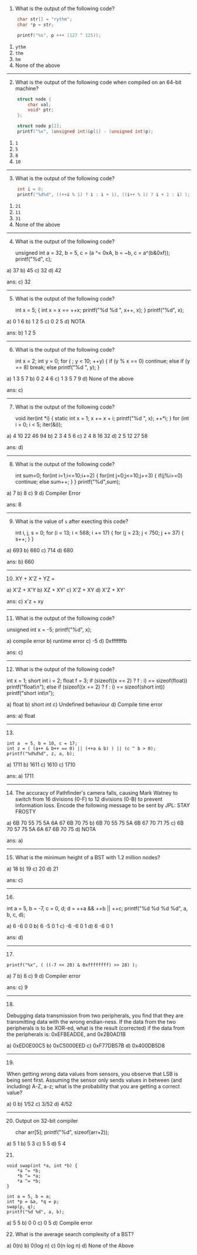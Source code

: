 1. What is the output of the following code?

```c
	char str[] = "rythm";
	char *p = str;

	printf("%s", p +++ (127 ^ 125));
```

1. ```ythm```
2. ```thm```
3. ```hm```
4. None of the above

--------------------------------------------------------------------------------

2. What is the output of the following code when compiled on an 64-bit machine?

```c
	struct node {
		char val;
		void* ptr;
	};

	struct node p[2];
	printf("%x", (unsigned int)&p[1] - (unsigned int)p);
```

1. ```1```
2. ```5```
3. ```8```
4. ```10```

--------------------------------------------------------------------------------

3. What is the output of the following code?

```c
	int i = 0;
	printf("%d%d", ((++i % 1) ? i : i + 1), ((i++ % 1) ? i + 1 : i) );
```

1. ```21```
2. ```11```
3. ```31```
4. None of the above

--------------------------------------------------------------------------------

4) What is the output of the following code?

	unsigned int a = 32, b = 5, c = (a ^= 0xA, b = ~b, c = a^(b&0xf));
	printf("%d", c);

a) 37
b) 45
c) 32
d) 42

ans: c) 32

--------------------------------------------------------------------------------

5) What is the output of the following code?

	int x = 5;
	{
		int x = x == ++x;
		printf("%d %d ", x++, x);
	}
	printf("%d", x);

a) 0 1 6
b) 1 2 5
c) 0 2 5
d) NOTA

ans: b) 1 2 5

--------------------------------------------------------------------------------

6) What is the output of the following code?

	int x = 2;
	int y = 0;
	for ( ; y < 10; ++y) {
		if (y % x == 0)
			continue;
		else if (y == 8)
			break;
		else
			printf("%d ", y);
	}

a) 1 3 5 7
b) 0 2 4 6
c) 1 3 5 7 9
d) None of the above

ans: c)

--------------------------------------------------------------------------------

7) What is the output of the following code?

	void iter(int *i) {
		static int x = 1;
		x += x + i;
		printf("%d ", x);
		++*i;
	}
	for (int i = 0; i < 5; iter(&i));

a) 4 10 22 46 94
b) 2 3 4 5 6
c) 2 4 8 16 32
d) 2 5 12 27 58

ans: d)

--------------------------------------------------------------------------------

8) What is the output of the following code?

	int sum=0;
	for(int i=1;i<=10;i+=2)  {
		for(int j=0;j<=10;j+=3) {
			if(j%i==0)
				continue;
			else
				sum++;
		}
	}
	printf("%d",sum);

a) 7
b) 8
c) 9
d) Compiler Error

ans: 8

--------------------------------------------------------------------------------

9) What is the value of `s` after execting this code?

	int i, j, s = 0;
	for (i = 13; i < 568; i += 17) {
		for (j = 23; j < 750; j += 37) {
			s++;
		}
	}

a) 693
b) 660
c) 714
d) 680

ans: b) 660

--------------------------------------------------------------------------------

10) XY + X'Z + YZ =

a) X'Z + X'Y
b) XZ + XY'
c) X'Z + XY
d) X'Z + XY'

ans: c) x'z + xy

--------------------------------------------------------------------------------

11) What is the output of the following code?

  unsigned int x = -5;
  printf("%d", x);

a) compile error
b) runtime error
c) -5
d) 0xfffffffb

ans: c)

--------------------------------------------------------------------------------

12) What is the output of the following code?

  int x = 1;
  short int i = 2;
  float f = 3;
  if (sizeof((x == 2) ? f : i) == sizeof(float))
      printf("float\n");
  else if (sizeof((x == 2) ? f : i) == sizeof(short int))
      printf("short int\n");


a) float
b) short int
c) Undefined behaviour
d) Compile time error


ans: a) float

--------------------------------------------------------------------------------

13)

	int a  = 5, b = 10, c = 17;
	int z = ( (a++ & b++ == 0) || (++a & b) ) || (c ^ b > 0);
	printf("%d%d%d", z, a, b);

a) 1711
b) 1611
c) 1610
c) 1710

ans: a) 1711

--------------------------------------------------------------------------------

14) The accuracy of Pathfinder's camera falls, causing Mark Watney to switch
from 16 divisions (0-F) to 12 divisions (0-B) to prevent information
loss. Encode the following message to be sent by JPL:
STAY FROSTY

a) 6B 70 55 75  5A 6A 67 6B 70 75
b) 6B 70 55 75  5A 6B 67 70 71 75
c) 6B 70 57 75  5A 6A 67 6B 70 75
d) NOTA

ans: a)

--------------------------------------------------------------------------------

15) What is the minimum height of a BST with 1.2 million nodes?

a) 18
b) 19
c) 20
d) 21

ans: c)

--------------------------------------------------------------------------------

16)

  int a = 5, b = -7, c = 0, d;
  d = ++a && ++b || ++c;
  printf("%d %d %d %d", a, b, c, d);

a) 6 -6 0 0
b) 6 -5 0 1
c) -6 -6 0 1
d) 6 -6 0 1

ans: d)

--------------------------------------------------------------------------------

17)

	printf("%x", ( ((-7 << 28) & 0xffffffff) >> 28) );

a) 7
b) 8
c) 9
d) Compiler error

ans: c) 9

--------------------------------------------------------------------------------

18)

Debugging data transmission from two peripherals, you find that they
are transmitting data with the wrong endian-ness. If the data from the two
peripherals is to be XOR-ed, what is the result (corrected) if
the data from the peripherals is: 0xEFBEADDE, and 0x2B0AD1B

a) 0xED0E00C5
b) 0xC5000EED
c) 0xF77DB57B
d) 0x400DB5D8

--------------------------------------------------------------------------------

19)

When getting wrong data values from sensors, you observe that LSB is being sent
first. Assuming the sensor only sends values in between (and including) A-Z, a-z;
what is the probability that you are getting a correct value?

a) 0
b) 1/52
c) 3/52
d) 4/52

--------------------------------------------------------------------------------

20) Output on 32-bit compiler

	char arr[5];
	printf("%d", sizeof(arr+2));

a) 5 1
b) 5 3
c) 5 5
d) 5 4


21)

	void swap(int *a, int *b) {
		*a ^= *b;
		*b ^= *a;
		*a ^= *b;
	}

	int a = 5, b = a;
	int *p = &a, *q = p;
	swap(p, q);
	printf("%d %d", a, b);

a) 5 5
b) 0 0
c) 0 5
d) Compile error

22) What is the average search complexity of a BST?

a) 0(n)
b) 0(log n)
c) 0(n log n)
d) None of the Above

